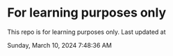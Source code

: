 # For learning purposes only
This repo is for learning purposes only.
Last updated at

Sunday, March 10, 2024 7:48:36 AM

